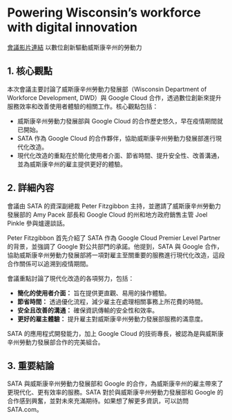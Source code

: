 # Powering Wisconsin’s workforce with digital innovation
[會議影片連結](https://www.youtube.com/watch?v=4MlxvuxiElg)
以數位創新驅動威斯康辛州的勞動力

## 1. 核心觀點

本次會議主要討論了威斯康辛州勞動力發展部（Wisconsin Department of Workforce Development, DWD）與 Google Cloud 合作，透過數位創新來提升服務效率和改善使用者體驗的相關工作。核心觀點包括：

*   威斯康辛州勞動力發展部與 Google Cloud 的合作歷史悠久，早在疫情期間就已開始。
*   SATA 作為 Google Cloud 的合作夥伴，協助威斯康辛州勞動力發展部進行現代化改造。
*   現代化改造的重點在於簡化使用者介面、節省時間、提升安全性、改善溝通，並為威斯康辛州的雇主提供更好的體驗。

## 2. 詳細內容

會議由 SATA 的資深副總裁 Peter Fitzgibbon 主持，並邀請了威斯康辛州勞動力發展部的 Amy Pacek 部長和 Google Cloud 的州和地方政府銷售主管 Joel Pinkle 參與爐邊談話。

Peter Fitzgibbon 首先介紹了 SATA 作為 Google Cloud Premier Level Partner 的背景，並強調了 Google 對公共部門的承諾。他提到，SATA 與 Google 合作，協助威斯康辛州勞動力發展部將一項對雇主至關重要的服務進行現代化改造，這段合作關係可以追溯到疫情期間。

會議重點討論了現代化改造的各項努力，包括：

*   **簡化的使用者介面：** 旨在提供更直觀、易用的操作體驗。
*   **節省時間：** 透過優化流程，減少雇主在處理相關事務上所花費的時間。
*   **安全且改善的溝通：** 確保資訊傳輸的安全性和效率。
*   **更好的雇主體驗：** 提升雇主對威斯康辛州勞動力發展部服務的滿意度。

SATA 的應用程式開發能力，加上 Google Cloud 的技術專長，被認為是與威斯康辛州勞動力發展部合作的完美組合。

## 3. 重要結論

SATA 與威斯康辛州勞動力發展部和 Google 的合作，為威斯康辛州的雇主帶來了更現代化、更有效率的服務。SATA 對於與威斯康辛州勞動力發展部和 Google 的合作感到興奮，並對未來充滿期待。如果想了解更多資訊，可以訪問 SATA.com。
